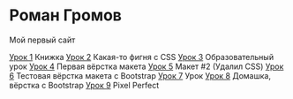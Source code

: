 # Роман Громов
Мой первый сайт

[Урок 1](https://skeezys.github.io/project/src/ "Описание") Книжка
[Урок 2](https://skeezys.github.io/project2/src/ "Описание") Какая-то фигня с CSS
[Урок 3](https://# "Описание") Образовательный урок
[Урок 4](https://skeezys.github.io/project4/src/ "Описание") Первая вёрстка макета
[Урок 5](https://skeezys.github.io/project5/src/ "Описание") Макет #2 (Удалил CSS)
[Урок 6](https://skeezys.github.io/project6%20bootstrap/src/ "Описание") Тестовая вёрстка макета с Bootstrap
[Урок 7](https://skeezys.github.io/src "Описание") Урок
[Урок 8](https://skeezys.github.io/project7%20—%20копия/src/ "Описание") Домашка, вёрстка с Bootstrap
[Урок 9](https://skeezys.github.io/project9/src/ "Описание") Pixel Perfect
